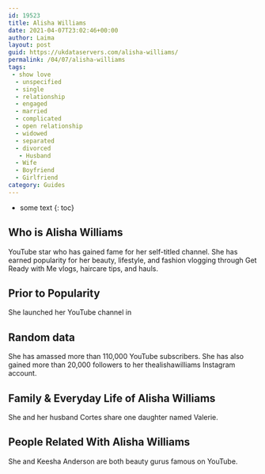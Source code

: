 ```yaml
---
id: 19523
title: Alisha Williams
date: 2021-04-07T23:02:46+00:00
author: Laima
layout: post
guid: https://ukdataservers.com/alisha-williams/
permalink: /04/07/alisha-williams
tags:
 - show love
  - unspecified
  - single
  - relationship
  - engaged
  - married
  - complicated
  - open relationship
  - widowed
  - separated
  - divorced
   - Husband
  - Wife
  - Boyfriend
  - Girlfriend
category: Guides
---
```


* some text
{: toc}


## Who is Alisha Williams
                  
                  
                  
YouTube star who has gained fame for her self-titled channel. She has earned popularity for her beauty, lifestyle, and fashion vlogging through Get Ready with Me vlogs, haircare tips, and hauls. 
                  
              
            
              
            
                
                
                
## Prior to Popularity
                  
                  
                  
She launched her YouTube channel in 
                  
              
            
              
            
                
                
                
## Random data
                  
                  
                  
She has amassed more than 110,000 YouTube subscribers. She has also gained more than 20,000 followers to her thealishawilliams Instagram account.
                  
              
            
              
            
                
                
                
## Family & Everyday Life of Alisha Williams
                  
                  
                  
She and her husband Cortes share one daughter named Valerie.
                  
              
            
              
            
                
                
                
## People Related With Alisha Williams
                  
                  
                  
She and Keesha Anderson are both beauty gurus famous on YouTube. 
                  
              
            
              
            
                
              
            
              
              
            
            
              
            
          
          
          